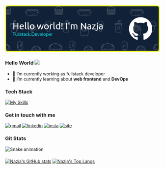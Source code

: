 ![banner github](images/github-header-image-dark.png)

### Hello World <img src="https://emojis.slackmojis.com/emojis/images/1577305505/7373/hand_wave.gif?1577305505" width="30" />

- 🔭 I’m currently working as fullstack developer
- 🌱 I’m currently learning about **web frontend** and **DevOps**

### Tech Stack

[![My Skills](https://skillicons.dev/icons?i=js,typescript,php,dart,nextjs,react,laravel,flutter,nodejs,npm,tailwind,materialui,css,bootstrap,mongodb,mysql,py,redux&perline=10)](https://skillicons.dev)

### Get in touch with me

[![gmail](https://img.shields.io/badge/Gmail-D14836?style=for-the-badge&logo=gmail&logoColor=white)](mailto:najafajri167@gmail.com)&nbsp;[![linkedin](https://img.shields.io/badge/LinkedIn-0077B5?style=for-the-badge&logo=linkedin&logoColor=white)](https://www.linkedin.com/in/nazjafajrip/)&nbsp;[![insta](https://img.shields.io/badge/Instagram-E4405F?style=for-the-badge&logo=instagram&logoColor=white)](https://www.instagram.com/najafajri/)&nbsp;[![site](https://img.shields.io/badge/MySite-FFD43B?style=for-the-badge&logo=Google-chrome&logoColor=black)](https://nazjapermana.my.id)

### Git Stats

<img src="https://raw.githubusercontent.com/nazjapermana/nazjapermana/output/snake.svg" alt="Snake animation" />

###

[![Nazja's GitHub stats](https://github-readme-stats.vercel.app/api?username=nazjapermana&layout=pie&show_icons=true&theme=outrun)](https://github.com/nazjapermana/github-readme-stats)&nbsp;[![Nazja's Top Langs](https://github-readme-stats.vercel.app/api/top-langs?username=nazjapermana&layout=pie&show_icons=true&theme=outrun)](https://github.com/nazjapermana/github-readme-stats)

<!--
**nazjapermana/nazjapermana** is a ✨ _special_ ✨ repository because its `README.md` (this file) appears on your GitHub profile.

Here are some ideas to get you started:

👋
- 🔭 I’m currently working on ...
- 🌱 I’m currently learning ...
- 👯 I’m looking to collaborate on ...
- 🤔 I’m looking for help with ...
- 💬 Ask me about ...
- 📫 How to reach me: ...
- 😄 Pronouns: ...
- ⚡ Fun fact: ...
-->
